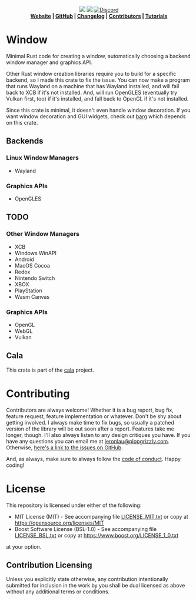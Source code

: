 <p align="center">
<a href="https://docs.rs/window"><img src="https://docs.rs/window/badge.svg"></a>
<!--<a href="https://travis-ci.com/Aldarobot/window"><img src="https://api.travis-ci.com/Aldarobot/window.svg?branch=master" alt="Cala Build Status"></a>-->
<a href="https://crates.io/crates/window"><img src="https://img.shields.io/crates/v/window.svg"></a>
<a href="https://discord.gg/nXwF59K"><img src="https://img.shields.io/badge/discord-Cala%20Project-green.svg" alt="Discord"></a>
<br>
  <strong><a href="https://aldarobot.plopgrizzly.com/window">Website</a> | <a href="https://github.com/Aldarobot/window">GitHub</a> | <a href="https://aldarobot.plopgrizzly.com/window/CHANGELOG">Changelog</a> | <a href="https://aldarobot.plopgrizzly.com/window/CONTRIBUTORS">Contributors</a> | <a href="https://aldarobot.plopgrizzly.com/cala/tutorials">Tutorials</a></strong>
</p>

# Window
Minimal Rust code for creating a window, automatically choosing a backend window manager and graphics API.

Other Rust window creation libraries require you to build for a specific backend, so I made this crate to fix the issue.  You can now make a program that runs Wayland on a machine that has Wayland installed, and will fall back to XCB if it's not installed.  And, will run OpenGLES (eventually try Vulkan first, too) if it's installed, and fall back to OpenGL if it's not installed.

Since this crate is minimal, it doesn't even handle window decoration.  If you want window decoration and GUI widgets, check out [barg](https://crates.io/crates/barg) which depends on this crate.

## Backends
### Linux Window Managers
- Wayland

### Graphics APIs
- OpenGLES

## TODO
### Other Window Managers
- XCB
- Windows WinAPI
- Android
- MacOS Cocoa
- Redox
- Nintendo Switch
- XBOX
- PlayStation
- Wasm Canvas

### Graphics APIs
- OpenGL
- WebGL
- Vulkan

## Cala
This crate is part of the [cala](https://crates.io/crates/cala) project.

<h1>Contributing</h1>
<p>
Contributors are always welcome!  Whether it is a bug report, bug fix, feature request, feature implementation or whatever.  Don't be shy about getting involved.  I always make time to fix bugs, so usually a patched version of the library will be out soon after a report.  Features take me longer, though.  I'll also always listen to any design critiques you have.  If you have any questions you can email me at <a href="mailto:jeronlau@plopgrizzly.com">jeronlau@plopgrizzly.com</a>.  Otherwise, <a href="https://github.com/Aldarobot/window/issues">here's a link to the issues on GitHub</a>.
</p>
<p>
And, as always, make sure to always follow the <a href="https://github.com/Aldarobot/window/blob/master/CODEOFCONDUCT.md">code of conduct</a>.  Happy coding!
</p>

<h1>License</h1>
<p>
This repository is licensed under either of the following:
</p>
<ul>
<li>MIT License (MIT) - See accompanying file <a href="https://github.com/Aldarobot/window/blob/master/LICENSE_MIT.txt">LICENSE_MIT.txt</a> or copy at <a href="https://opensource.org/licenses/MIT">https://opensource.org/licenses/MIT</a></li>
<li>Boost Software License (BSL-1.0) - See accompanying file <a href="https://github.com/Aldarobot/window/blob/master/LICENSE_BSL.txt">LICENSE_BSL.txt</a> or copy at <a href="https://www.boost.org/LICENSE_1_0.txt">https://www.boost.org/LICENSE_1_0.txt</a></li>
</ul>
<p>
at your option.
</p>

<h2>Contribution Licensing</h2>
<p>
Unless you explicitly state otherwise, any contribution intentionally submitted for inclusion in the work by you shall be dual licensed as above without any additional terms or conditions.
</p>
